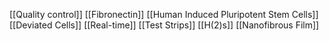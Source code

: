 [[Quality control]]
[[Fibronectin]]
[[Human Induced Pluripotent Stem Cells]]
[[Deviated Cells]]
[[Real-time]]
[[Test Strips]]
[[H(2)s]]
[[Nanofibrous Film]]

